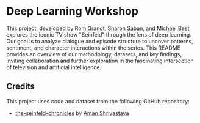 # Deep Learning Workshop

This project, developed by Rom Granot, Sharon Saban, and Michael Best, explores the iconic TV show "Seinfeld" through the lens of deep learning. Our goal is to analyze dialogue and episode structure to uncover patterns, sentiment, and character interactions within the series. This README provides an overview of our methodology, datasets, and key findings, inviting collaboration and further exploration in the fascinating intersection of television and artificial intelligence.

## Credits

This project uses code and dataset from the following GitHub repository:

- [the-seinfeld-chronicles](https://github.com/4m4n5/the-seinfeld-chronicles) by [Aman Shrivastava](https://github.com/4m4n5)
